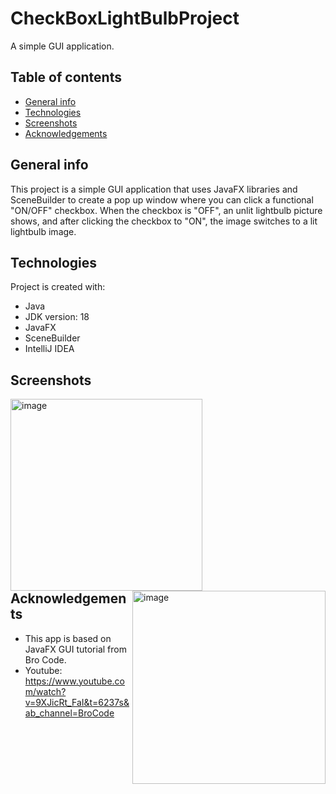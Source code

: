 # CheckBoxLightBulbProject 

A simple GUI application.
## Table of contents
* [General info](#general-info)
* [Technologies](#technologies)
* [Screenshots](#screenshots)
* [Acknowledgements](#acknowledgements)



## General info
This project is a simple GUI application that uses JavaFX libraries and SceneBuilder to create a pop up window where you can click a functional "ON/OFF"
checkbox. When the checkbox is "OFF", an unlit lightbulb picture shows, and after clicking the checkbox to "ON", the image switches to a lit lightbulb image.
	
## Technologies
Project is created with:
* Java
* JDK version: 18
* JavaFX
* SceneBuilder
* IntelliJ IDEA
	
## Screenshots
<img width="307" alt="image" src="https://user-images.githubusercontent.com/88301319/194022220-5bfacc26-4276-46b5-a53a-baa7ce5bc649.png" align='left' >
<img width="309" alt="image" src="https://user-images.githubusercontent.com/88301319/194022306-bea788e4-3775-40c4-bfc6-ed359ceb73fd.png" align='right' >

<br /> <br /><br /><br /><br /><br /><br /><br /><br /><br /><br /><br /><br /><br /><br /><br />

## Acknowledgements
* This app is based on JavaFX GUI tutorial from Bro Code.
* Youtube: <https://www.youtube.com/watch?v=9XJicRt_FaI&t=6237s&ab_channel=BroCode>
